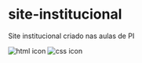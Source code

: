 # site-institucional
Site institucional criado nas aulas de PI

![html icon](https://img.shields.io/badge/HTML5-E34F26?style=for-the-badge&logo=html5&logoColor=white) ![css icon](https://img.shields.io/badge/CSS3-1572B6?style=for-the-badge&logo=css3&logoColor=white)
